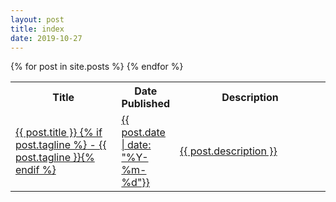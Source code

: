 ```yaml
---
layout: post
title: index
date: 2019-10-27
---
```

<table>
<tr>
  <th width="35%">Title</th>
  <th width="15%">Date Published</th>
  <th width="50%">Description</th>
</tr>
{% for post in site.posts %}
<tr {% if post.draft %}class="draft"{% endif %}>
  <td><a href="{{ post.url}}">{{ post.title }} {% if post.tagline %}<span class="tagline"> - {{ post.tagline }}</span>{% endif %}</a></td>
  <td><a href="{{ post.url}}">{{ post.date | date: "%Y-%m-%d"}}</a></td>
  <td><a href="{{ post.url}}">{{ post.description }}</a></td>
</tr>
{% endfor %}

